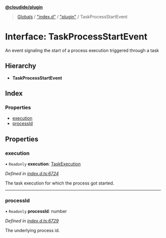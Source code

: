 **[@cloudide/plugin](../README.md)**

> [Globals](../README.md) / ["index.d"](../modules/_index_d_.md) / ["plugin"](../modules/_index_d_._plugin_.md) / TaskProcessStartEvent

# Interface: TaskProcessStartEvent

An event signaling the start of a process execution
triggered through a task

## Hierarchy

* **TaskProcessStartEvent**

## Index

### Properties

* [execution](_index_d_._plugin_.taskprocessstartevent.md#execution)
* [processId](_index_d_._plugin_.taskprocessstartevent.md#processid)

## Properties

### execution

• `Readonly` **execution**: [TaskExecution](_index_d_._plugin_.taskexecution.md)

*Defined in [index.d.ts:6724](https://github.com/shuyaqian/cloudide-plugin-api/blob/6d83fa1/index.d.ts#L6724)*

The task execution for which the process got started.

___

### processId

• `Readonly` **processId**: number

*Defined in [index.d.ts:6729](https://github.com/shuyaqian/cloudide-plugin-api/blob/6d83fa1/index.d.ts#L6729)*

The underlying process id.
